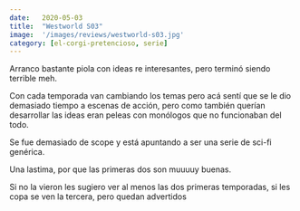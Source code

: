 ```yaml
---
date:   2020-05-03
title:  "Westworld S03"
image:  '/images/reviews/westworld-s03.jpg'
category: [el-corgi-pretencioso, serie]
---
```

Arranco bastante piola con ideas re interesantes, pero terminó siendo terrible meh.

Con cada temporada van cambiando los temas pero acá sentí que se le dio demasiado tiempo a escenas de acción, pero como también querían desarrollar las ideas eran peleas con monólogos que no funcionaban del todo.

Se fue demasiado de scope y está apuntando a ser una serie de sci-fi genérica.

Una lastima, por que las primeras dos son muuuuy buenas.

Si no la vieron les sugiero ver al menos las dos primeras temporadas, si les copa se ven la tercera, pero quedan advertidos
